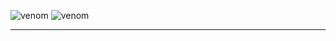 ![venom](https://capsule-render.vercel.app/api?type=venom&height=200&text=I%20am%20메타몽!&fontSize=70&color=0:8871e5,100:b678c4)
![venom](https://capsule-render.vercel.app/api?type=venom&height=200&text=I%20am%20%EB%A9%94%ED%83%80%EB%AA%AC!&fontSize=70&color=0:8871e5,100:b678c4)

<hr/>

<!--
**SeokHoChoi/SeokHoChoi** is a ✨ _special_ ✨ repository because its `README.md` (this file) appears on your GitHub profile.

Here are some ideas to get you started:

- 🔭 I’m currently working on ...
- 🌱 I’m currently learning ...
- 👯 I’m looking to collaborate on ...
- 🤔 I’m looking for help with ...
- 💬 Ask me about ...
- 📫 How to reach me: ...
- 😄 Pronouns: ...
- ⚡ Fun fact: ...
-->
